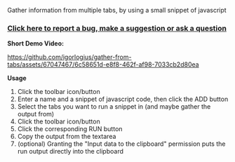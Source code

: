 Gather information from multiple tabs, by using a small snippet of javascript

### [Click here to report a bug, make a suggestion or ask a question](https://github.com/igorlogius/igorlogius/issues/new/choose)

<b>Short Demo Video:</b>

https://github.com/igorlogius/gather-from-tabs/assets/67047467/6c58651d-e8f8-462f-af98-7033cb2d80ea

<b>Usage</b>
<ol>
  <li>Click the toolbar icon/button</li>
  <li>Enter a name and a snippet of javascript code, then click the ADD button</li>
  <li>Select the tabs you want to run a snippet in (and maybe gather the output from)</li>
  <li>Click the toolbar icon/button</li>
  <li>Click the corresponding RUN button</li>
  <li>Copy the output from the textarea</li>
  <li>(optional) Granting the "Input data to the clipboard" permission puts the run output directly into the clipboard</li>
</ol>
